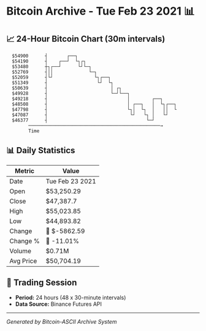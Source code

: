 # Bitcoin Archive - Tue Feb 23 2021 📊

## 📈 24-Hour Bitcoin Chart (30m intervals)

```
  $54900      ┤       ┌──┐                                     
  $54190      ┤    ┌──┘  └┐┌┐                                  
  $53480      ┼┐┌──┘      └┘└─┐                                
  $52769      ┤││             └─┐                              
  $52059      ┤└┘               └┐┌──┐                         
  $51349      ┤                  └┘  └┐                        
  $50639      ┤                       │ ┌┐                     
  $49928      ┤                       └─┘└──┐                  
  $49218      ┤                             │        ┌──┐      
  $48508      ┤                             │ ┌──┐   │  └┐┌──┐ 
  $47798      ┤                             └┐│  └┐  │   ││  └ 
  $47087      ┤                              └┘   └┐ │   └┘    
  $46377      ┤                                    └─┘         
        ────────────────────────────────────────────────→
        Time
```

## 📊 Daily Statistics

| Metric | Value |
|--------|-------|
| Date | Tue Feb 23 2021 |
| Open | $53,250.29 |
| Close | $47,387.7 |
| High | $55,023.85 |
| Low | $44,893.82 |
| Change | 🔴 $-5862.59 |
| Change % | 🔴 -11.01% |
| Volume | $0.71M |
| Avg Price | $50,704.19 |

## 📅 Trading Session

- **Period:** 24 hours (48 x 30-minute intervals)
- **Data Source:** Binance Futures API

---
*Generated by Bitcoin-ASCII Archive System*
